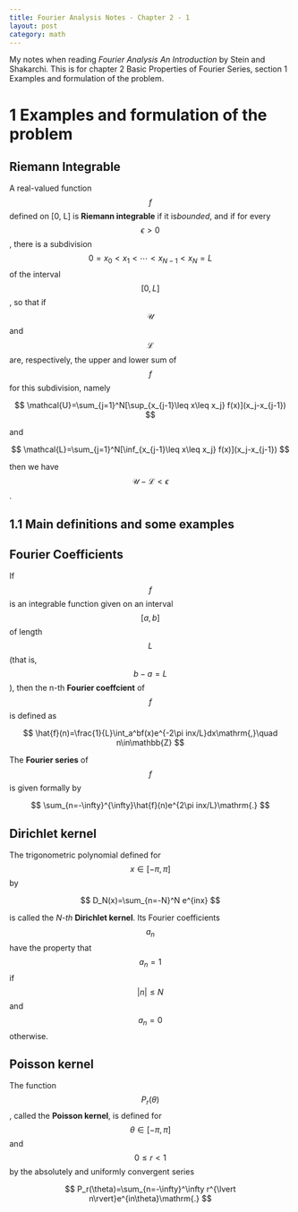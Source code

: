 ```yaml
---
title: Fourier Analysis Notes - Chapter 2 - 1
layout: post
category: math
---
```


My notes when reading _Fourier Analysis An Introduction_ by Stein and Shakarchi. This is for chapter 2 Basic Properties of Fourier Series, section 1 Examples and formulation of the problem.

<!--more-->

# 1 Examples and formulation of the problem

## Riemann Integrable

A real-valued function $$f$$ defined on [0, L] is **Riemann integrable** if it is*bounded*, and if for every $$\epsilon >0$$, there is a subdivision $$0=x_0<x_1<\cdots <x_{N-1}<x_N=L$$ of the interval $$[0,L]$$, so that if $$\mathcal{U}$$ and $$\mathcal{L}$$ are, respectively, the upper and lower sum of $$f$$ for this subdivision, namely

$$
\mathcal{U}=\sum_{j=1}^N[\sup_{x_{j-1}\leq x\leq x_j} f(x)](x_j-x_{j-1})
$$

and

$$
\mathcal{L}=\sum_{j=1}^N[\inf_{x_{j-1}\leq x\leq x_j} f(x)](x_j-x_{j-1})
$$

then we have $$\mathcal{U}-\mathcal{L}<\epsilon$$.

## 1.1 Main definitions and some examples

## Fourier Coefficients

If $$f$$ is an integrable function given on an interval $$[a,b]$$ of length $$L$$ (that is, $$b-a=L$$), then the n-th **Fourier coeffcient** of $$f$$ is defined as

$$
\hat{f}(n)=\frac{1}{L}\int_a^bf(x)e^{-2\pi inx/L}dx\mathrm{,}\quad n\in\mathbb{Z}
$$

The **Fourier series** of $$f$$ is given formally by

$$
\sum_{n=-\infty}^{\infty}\hat{f}(n)e^{2\pi inx/L}\mathrm{.}
$$

## Dirichlet kernel

The trigonometric polynomial defined for $$x\in [-\pi,\pi]$$ by

$$
D_N(x)=\sum_{n=-N}^N e^{inx}
$$

is called the _N-th_ **Dirichlet kernel**. Its Fourier coefficients $$a_n$$ have the property that $$a_n=1$$ if $$\lvert n\rvert\leq N$$ and $$a_n=0$$ otherwise.

## Poisson kernel

The function $$P_r(\theta)$$, called the **Poisson kernel**, is defined for $$\theta\in[-\pi,\pi]$$ and $$0\leq r<1$$ by the absolutely and uniformly convergent series

$$
P_r(\theta)=\sum_{n=-\infty}^\infty r^{\lvert n\rvert}e^{in\theta}\mathrm{.}
$$
